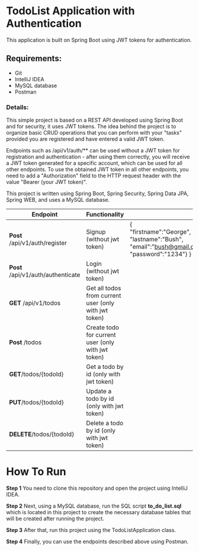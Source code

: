 # TodoList Application with Authentication

This application is built on Spring Boot using JWT tokens for authentication.

## Requirements:
* Git
* IntelliJ IDEA
* MySQL database
* Postman

### Details:
This simple project is based on a REST API developed using Spring Boot and for security, it uses JWT tokens. The idea behind the project is to organize basic CRUD operations that you can perform with your "tasks" provided you are registered and have entered a valid JWT token.

Endpoints such as /api/v1/auth/** can be used without a JWT token for registration and authentication - after using them correctly, you will receive a JWT token generated for a specific account, which can be used for all other endpoints.
To use the obtained JWT token in all other endpoints, you need to add a "Authorization" field to the HTTP request header with the value "Bearer (your JWT token)".

This project is written using Spring Boot, Spring Security, Spring Data JPA, Spring WEB, and uses a MySQL database.


| Endpoint                           | Functionality                                          |                                                                                                           |   |
|------------------------------------|--------------------------------------------------------|-----------------------------------------------------------------------------------------------------------|---|
| **Post** /api/v1/auth/register     | Signup (without jwt token)                             | {<br/>"firstname":"George",<br/>"lastname":"Bush",<br/>"email":"bush@gmail.com",<br/>"password":"1234"} } |   |
| **Post** /api/v1/auth/authenticate | Login (without jwt token)                              |                                                                                                           |   |
| **GET** /api/v1/todos              | Get all todos from current user (only with jwt token)  |                                                                                                           |   |
| **Post** /todos                    | Create todo for current user (only with jwt token)     |                                                                                                           |   |
| **GET**/todos/{todoId}             | Get a todo by id (only with jwt token)                 |                                                                                                           |   |
| **PUT**/todos/{todoId}             | Update a todo by id (only with jwt token)              |                                                                                                           |   |
| **DELETE**/todos/{todoId}          | Delete a todo by id (only with jwt token)              |                                                                                                           |   |



# How To Run

**Step 1**
You need to clone this repository and open the project using IntelliJ IDEA.

**Step 2**
Next, using a MySQL database, run the SQL script **to_do_list.sql** which is located in this project to create the necessary database tables
that will be created after running the project.

**Step 3**
After that, run this project using the TodoListApplication class.

**Step 4**
Finally, you can use the endpoints described above using Postman.